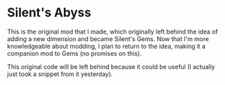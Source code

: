 Silent's Abyss
===========

This is the original mod that I made, which originally left behind the idea of adding a new dimension and became Silent's Gems. Now that I'm more knowledgeable about modding, I plan to return to the idea, making it a companion mod to Gems (no promises on this).

This original code will be left behind because it could be useful (I actually just took a snippet from it yesterday).
